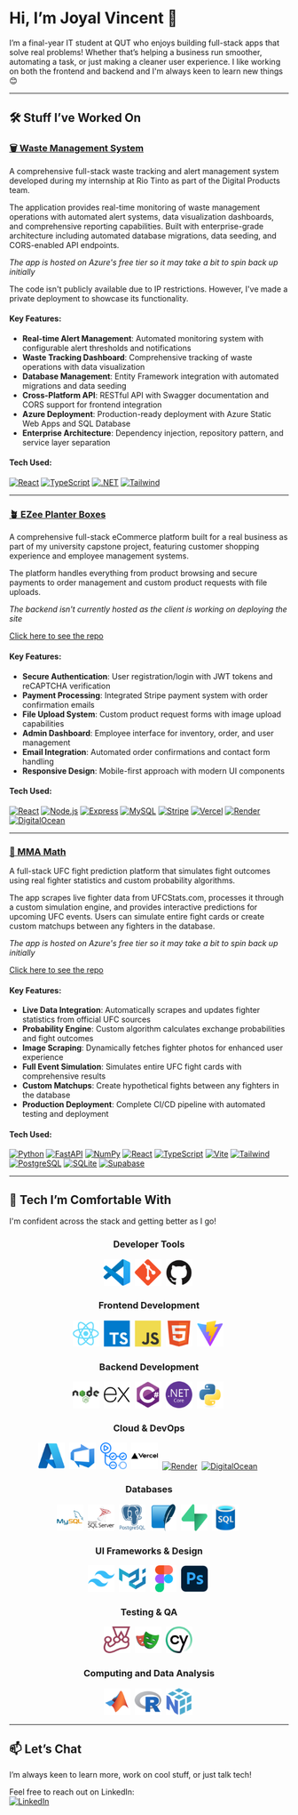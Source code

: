 # Hi, I’m Joyal Vincent 👋

I’m a final-year IT student at QUT who enjoys building full-stack apps that solve real problems! Whether that’s helping a business run smoother, automating a task, or just making a cleaner user experience. I like working on both the frontend and backend and I'm always keen to learn new things 😊

---

## 🛠 Stuff I’ve Worked On

### [🗑 Waste Management System](https://ambitious-sky-02bdeb400.1.azurestaticapps.net/)
A comprehensive full-stack waste tracking and alert management system developed during my internship at Rio Tinto as part of the Digital Products team.

The application provides real-time monitoring of waste management operations with automated alert systems, data visualization dashboards, and comprehensive reporting capabilities. Built with enterprise-grade architecture including automated database migrations, data seeding, and CORS-enabled API endpoints.

*The app is hosted on Azure's free tier so it may take a bit to spin back up initially*

The code isn't publicly available due to IP restrictions. However, I've made a private deployment to showcase its functionality.

#### Key Features:
- **Real-time Alert Management**: Automated monitoring system with configurable alert thresholds and notifications
- **Waste Tracking Dashboard**: Comprehensive tracking of waste operations with data visualization
- **Database Management**: Entity Framework integration with automated migrations and data seeding
- **Cross-Platform API**: RESTful API with Swagger documentation and CORS support for frontend integration
- **Azure Deployment**: Production-ready deployment with Azure Static Web Apps and SQL Database
- **Enterprise Architecture**: Dependency injection, repository pattern, and service layer separation

#### Tech Used:
[![React](https://img.shields.io/badge/React-%2320232a.svg?style=flat&logo=react&logoColor=%2361DAFB)](https://react.dev/)
[![TypeScript](https://img.shields.io/badge/TypeScript-%23007ACC.svg?style=flat&logo=typescript&logoColor=white)](https://www.typescriptlang.org/)
[![.NET](https://img.shields.io/badge/.NET-%23512BD4.svg?style=flat&logo=dotnet&logoColor=white)](https://dotnet.microsoft.com/en-us/)
[![Tailwind](https://img.shields.io/badge/Tailwind-06B6D4.svg?style=flat&logo=tailwindcss&logoColor=white)](https://tailwindcss.com/)

---

### [🪴 EZee Planter Boxes](https://capstone-2024-git-main-n11047500s-projects.vercel.app/)
A comprehensive full-stack eCommerce platform built for a real business as part of my university capstone project, featuring customer shopping experience and employee management systems.

The platform handles everything from product browsing and secure payments to order management and custom product requests with file uploads.

*The backend isn't currently hosted as the client is working on deploying the site*

[Click here to see the repo](https://github.com/joyalvincent02/Capstone_2024)

#### Key Features:
- **Secure Authentication**: User registration/login with JWT tokens and reCAPTCHA verification
- **Payment Processing**: Integrated Stripe payment system with order confirmation emails
- **File Upload System**: Custom product request forms with image upload capabilities
- **Admin Dashboard**: Employee interface for inventory, order, and user management
- **Email Integration**: Automated order confirmations and contact form handling
- **Responsive Design**: Mobile-first approach with modern UI components

#### Tech Used:  
[![React](https://img.shields.io/badge/React-%2320232a.svg?style=flat&logo=react&logoColor=%2361DAFB)](https://react.dev/)
[![Node.js](https://img.shields.io/badge/Node.js-%23339933.svg?style=flat&logo=node.js&logoColor=white)](https://nodejs.org/)
[![Express](https://img.shields.io/badge/-%20Express%20-%20%23181818?style=flat&logo=express)](https://expressjs.com/)
[![MySQL](https://img.shields.io/badge/-%20MySQL%20-%20%234479A1?style=flat&logo=mysql&logoColor=white)](https://www.mysql.com/)
[![Stripe](https://img.shields.io/badge/-%20Stripe-%20%23635BFF?style=flat&logo=stripe&logoColor=white)](https://docs.stripe.com/)
[![Vercel](https://img.shields.io/badge/-%20Vercel%20-%20%23000000?style=flat&logo=vercel&logoColor=white)](https://vercel.com/)
[![Render](https://img.shields.io/badge/-%20Render%20-%20%23000000?style=flat&logo=render&logoColor=white)](https://render.com/)
[![DigitalOcean](https://img.shields.io/badge/-%20DigitalOcean%20-%20%230080FF?style=flat&logo=digitalocean&logoColor=white)](https://www.digitalocean.com/)

---

### [🥊 MMA Math](https://lemon-coast-0fe789600.2.azurestaticapps.net/)

A full-stack UFC fight prediction platform that simulates fight outcomes using real fighter statistics and custom probability algorithms.

The app scrapes live fighter data from UFCStats.com, processes it through a custom simulation engine, and provides interactive predictions for upcoming UFC events. Users can simulate entire fight cards or create custom matchups between any fighters in the database.

*The app is hosted on Azure's free tier so it may take a bit to spin back up initially*

[Click here to see the repo](https://github.com/joyalvincent02/ufc-fight-simulator)

#### Key Features:
- **Live Data Integration**: Automatically scrapes and updates fighter statistics from official UFC sources
- **Probability Engine**: Custom algorithm calculates exchange probabilities and fight outcomes
- **Image Scraping**: Dynamically fetches fighter photos for enhanced user experience  
- **Full Event Simulation**: Simulates entire UFC fight cards with comprehensive results
- **Custom Matchups**: Create hypothetical fights between any fighters in the database
- **Production Deployment**: Complete CI/CD pipeline with automated testing and deployment



#### Tech Used:
[![Python](https://img.shields.io/badge/Python-3776AB.svg?style=flat&logo=python&logoColor=FFD341)](https://www.python.org/)
[![FastAPI](https://img.shields.io/badge/-%20FastAPI%20-%20%23009688?style=flat&logo=FastAPI&logoColor=white)](https://supabase.com/)
[![NumPy](https://img.shields.io/badge/-%20NumPy%20-%20%23013243?style=flat&logo=numpy&logoColor=white)](https://numpy.org/)
[![React](https://img.shields.io/badge/React-%2320232a.svg?style=flat&logo=react&logoColor=%2361DAFB)](https://react.dev/)
[![TypeScript](https://img.shields.io/badge/TypeScript-%23007ACC.svg?style=flat&logo=typescript&logoColor=white)](https://www.typescriptlang.org/)
[![Vite](https://img.shields.io/badge/-%20Vite%20-%20%23ab4afe?style=flat&logo=vite&logoColor=ffce26)](https://vite.dev/)
[![Tailwind](https://img.shields.io/badge/Tailwind-06B6D4.svg?style=flat&logo=tailwindcss&logoColor=white)](https://tailwindcss.com/)
[![PostgreSQL](https://img.shields.io/badge/-%20PostgreSQL%20-%20%234169E1?style=flat&logo=postgresql&logoColor=white)](https://www.postgresql.org/)
[![SQLite](https://img.shields.io/badge/-%20SQLite%20-%20%23003B57?style=flat&logo=sqlite&logoColor=white)](https://sqlite.org/)
[![Supabase](https://img.shields.io/badge/-%20Supabase%20-%20%231c1c1c?style=flat&logo=supabase&logoColor=#3FCF8E)](https://supabase.com/)

---

## 😤 Tech I’m Comfortable With
I'm confident across the stack and getting better as I go!

<div align="center">

### Developer Tools
[<img src="https://raw.githubusercontent.com/devicons/devicon/master/icons/vscode/vscode-original.svg" alt="VSCode" height="48rem"/>](https://code.visualstudio.com/)&nbsp;
[<img src="https://raw.githubusercontent.com/devicons/devicon/master/icons/git/git-plain.svg" alt="Git" height="48rem"/>](https://git-scm.com/)&nbsp;
[<img src="https://raw.githubusercontent.com/devicons/devicon/master/icons/github/github-original.svg" alt="GitHub" height="48rem"/>](https://github.com/)&nbsp;

### Frontend Development
[<img src="https://raw.githubusercontent.com/devicons/devicon/master/icons/react/react-original.svg" alt="React" height="48rem"/>](https://react.dev/)&nbsp;
[<img src="https://raw.githubusercontent.com/devicons/devicon/master/icons/typescript/typescript-original.svg" alt="TypeScript" height="48rem"/>](https://www.typescriptlang.org/)&nbsp;
[<img src="https://raw.githubusercontent.com/devicons/devicon/master/icons/javascript/javascript-original.svg" alt="JavaScript" height="48rem"/>](https://www.javascript.com/)&nbsp;
[<img src="https://raw.githubusercontent.com/devicons/devicon/master/icons/html5/html5-original.svg" alt="HTML5" height="48rem"/>](https://developer.mozilla.org/en-US/docs/Glossary/HTML5)&nbsp;
[<img src="https://raw.githubusercontent.com/devicons/devicon/master/icons/vitejs/vitejs-original.svg" alt="Vite" height="48rem"/>](https://vite.dev/)&nbsp;

### Backend Development
[<img src="https://raw.githubusercontent.com/devicons/devicon/master/icons/nodejs/nodejs-original-wordmark.svg" alt="Node.js" height="48rem"/>](https://nodejs.org/en)&nbsp;
[<img src="https://raw.githubusercontent.com/devicons/devicon/master/icons/express/express-original.svg" alt="Express" height="48rem"/>](https://expressjs.com/)&nbsp;
[<img src="https://raw.githubusercontent.com/devicons/devicon/master/icons/csharp/csharp-original.svg" alt="C#" height="48rem"/>](https://dotnet.microsoft.com/en-us/languages/csharp)&nbsp;
[<img src="https://raw.githubusercontent.com/devicons/devicon/master/icons/dotnetcore/dotnetcore-original.svg" alt=".NET Core" height="48rem"/>](https://dotnet.microsoft.com/en-us/)&nbsp;
[<img src="https://raw.githubusercontent.com/devicons/devicon/master/icons/python/python-original.svg" alt="Python" height="48rem"/>](https://www.python.org/)&nbsp;

### Cloud & DevOps
[<img src="https://raw.githubusercontent.com/devicons/devicon/master/icons/azure/azure-original.svg" alt="Azure" height="48rem"/>](https://azure.microsoft.com/)&nbsp;
[<img src="https://raw.githubusercontent.com/devicons/devicon/master/icons/azuredevops/azuredevops-original.svg" alt="Azure DevOps" height="48rem"/>](https://azure.microsoft.com/en-us/products/devops)&nbsp;
[<img src="https://raw.githubusercontent.com/devicons/devicon/master/icons/githubactions/githubactions-original.svg" alt="GitHub Actions" height="48rem"/>](https://github.com/features/actions)&nbsp;
[<img src="https://raw.githubusercontent.com/devicons/devicon/master/icons/vercel/vercel-original-wordmark.svg" alt="Vercel" height="48rem"/>](https://vercel.com/)&nbsp;
[<img src="https://res.cloudinary.com/dakwlrcqr/image/upload/v1749659467/render_eqhvg5.svg" alt="Render" height="48rem"/>](https://render.com/)&nbsp;
[<img src="https://res.cloudinary.com/dakwlrcqr/image/upload/v1749659702/digitalocean_dut1pn.svg" alt="DigitalOcean" height="48rem"/>](https://www.digitalocean.com/)&nbsp;

### Databases
[<img src="https://raw.githubusercontent.com/devicons/devicon/master/icons/mysql/mysql-original-wordmark.svg" alt="MySQL" height="48rem"/>](https://www.mysql.com/)&nbsp;
[<img src="https://raw.githubusercontent.com/devicons/devicon/master/icons/microsoftsqlserver/microsoftsqlserver-original-wordmark.svg" alt="Microsoft SQL Server" height="48rem"/>](https://www.microsoft.com/en-au/sql-server/sql-server-2022)&nbsp;
[<img src="https://raw.githubusercontent.com/devicons/devicon/master/icons/postgresql/postgresql-plain-wordmark.svg" alt="PostgreSQL" height="48rem"/>](https://www.postgresql.org/)&nbsp;
[<img src="https://raw.githubusercontent.com/devicons/devicon/master/icons/sqlite/sqlite-original.svg" alt="SQLite" height="48rem"/>](https://sqlite.org/)&nbsp;
[<img src="https://raw.githubusercontent.com/devicons/devicon/master/icons/supabase/supabase-original.svg" alt="Supabase" height="48rem"/>](https://supabase.com/)&nbsp;
[<img src="https://raw.githubusercontent.com/devicons/devicon/master/icons/azuresqldatabase/azuresqldatabase-original.svg" alt="Azure SQL Database" height="48rem"/>](https://azure.microsoft.com/en-au/products/azure-sql/database/)&nbsp;

### UI Frameworks & Design
[<img src="https://raw.githubusercontent.com/devicons/devicon/master/icons/tailwindcss/tailwindcss-original.svg" alt="Tailwind CSS" height="48rem"/>](https://tailwindcss.com/)&nbsp;
[<img src="https://raw.githubusercontent.com/devicons/devicon/master/icons/materialui/materialui-original.svg" alt="Material UI" height="48rem"/>](https://mui.com/)&nbsp;
[<img src="https://raw.githubusercontent.com/devicons/devicon/master/icons/figma/figma-original.svg" alt="Figma" height="48rem"/>](https://www.figma.com/)&nbsp;
[<img src="https://raw.githubusercontent.com/devicons/devicon/master/icons/photoshop/photoshop-original.svg" alt="Adobe Photoshop" height="48rem"/>](https://www.adobe.com/au/products/photoshop.html)&nbsp;

### Testing & QA
[<img src="https://raw.githubusercontent.com/devicons/devicon/master/icons/jest/jest-plain.svg" alt="Jest" height="48rem"/>](https://jestjs.io/)&nbsp;
[<img src="https://raw.githubusercontent.com/devicons/devicon/master/icons/playwright/playwright-original.svg" alt="Playwright" height="48rem"/>](https://playwright.dev/)&nbsp;
[<img src="https://raw.githubusercontent.com/devicons/devicon/master/icons/cypressio/cypressio-original.svg" alt="Cypress" height="48rem"/>](https://www.cypress.io/)&nbsp;

### Computing and Data Analysis
[<img src="https://raw.githubusercontent.com/devicons/devicon/master/icons/matlab/matlab-original.svg" alt="MATLAB" height="48rem"/>](https://au.mathworks.com/products/matlab.html)&nbsp;
[<img src="https://raw.githubusercontent.com/devicons/devicon/master/icons/r/r-original.svg" alt="R" height="48rem"/>](https://www.r-project.org/)&nbsp;
[<img src="https://raw.githubusercontent.com/devicons/devicon/master/icons/numpy/numpy-original.svg" alt="NumPy" height="48rem"/>](https://numpy.org/)&nbsp;

</div>
    
---

## 📫 Let’s Chat

I’m always keen to learn more, work on cool stuff, or just talk tech!

Feel free to reach out on LinkedIn:  
[![LinkedIn](https://img.shields.io/badge/LinkedIn-blue?style=flat&logo=linkedin&logoColor=white)](https://www.linkedin.com/in/joyalvincent)
